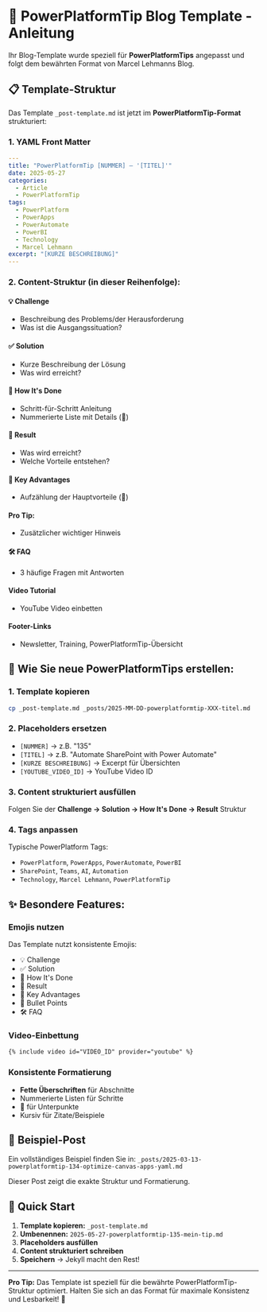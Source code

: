 # 🚀 PowerPlatformTip Blog Template - Anleitung

Ihr Blog-Template wurde speziell für **PowerPlatformTips** angepasst und folgt dem bewährten Format von Marcel Lehmanns Blog.

## 📋 Template-Struktur

Das Template `_post-template.md` ist jetzt im **PowerPlatformTip-Format** strukturiert:

### 1. **YAML Front Matter**
```yaml
---
title: "PowerPlatformTip [NUMMER] – '[TITEL]'"
date: 2025-05-27
categories:
  - Article
  - PowerPlatformTip
tags:
  - PowerPlatform
  - PowerApps
  - PowerAutomate
  - PowerBI
  - Technology
  - Marcel Lehmann
excerpt: "[KURZE BESCHREIBUNG]"
---
```

### 2. **Content-Struktur** (in dieser Reihenfolge):

#### 💡 **Challenge**
- Beschreibung des Problems/der Herausforderung
- Was ist die Ausgangssituation?

#### ✅ **Solution** 
- Kurze Beschreibung der Lösung
- Was wird erreicht?

#### 🔧 **How It's Done**
- Schritt-für-Schritt Anleitung
- Nummerierte Liste mit Details (🔸)

#### 🎉 **Result**
- Was wird erreicht?
- Welche Vorteile entstehen?

#### 🌟 **Key Advantages**
- Aufzählung der Hauptvorteile (🔸)

#### **Pro Tip:**
- Zusätzlicher wichtiger Hinweis

#### 🛠️ **FAQ**
- 3 häufige Fragen mit Antworten

#### Video Tutorial
- YouTube Video einbetten

#### Footer-Links
- Newsletter, Training, PowerPlatformTip-Übersicht

## 🎯 Wie Sie neue PowerPlatformTips erstellen:

### 1. Template kopieren
```bash
cp _post-template.md _posts/2025-MM-DD-powerplatformtip-XXX-titel.md
```

### 2. Placeholders ersetzen
- `[NUMMER]` → z.B. "135"
- `[TITEL]` → z.B. "Automate SharePoint with Power Automate"
- `[KURZE BESCHREIBUNG]` → Excerpt für Übersichten
- `[YOUTUBE_VIDEO_ID]` → YouTube Video ID

### 3. Content strukturiert ausfüllen
Folgen Sie der **Challenge → Solution → How It's Done → Result** Struktur

### 4. Tags anpassen
Typische PowerPlatform Tags:
- `PowerPlatform`, `PowerApps`, `PowerAutomate`, `PowerBI`
- `SharePoint`, `Teams`, `AI`, `Automation`
- `Technology`, `Marcel Lehmann`, `PowerPlatformTip`

## ✨ Besondere Features:

### Emojis nutzen
Das Template nutzt konsistente Emojis:
- 💡 Challenge
- ✅ Solution
- 🔧 How It's Done
- 🎉 Result
- 🌟 Key Advantages
- 🔸 Bullet Points
- 🛠️ FAQ

### Video-Einbettung
```markdown
{% include video id="VIDEO_ID" provider="youtube" %}
```

### Konsistente Formatierung
- **Fette Überschriften** für Abschnitte
- Nummerierte Listen für Schritte
- 🔸 für Unterpunkte
- Kursiv für Zitate/Beispiele

## 📝 Beispiel-Post

Ein vollständiges Beispiel finden Sie in:
`_posts/2025-03-13-powerplatformtip-134-optimize-canvas-apps-yaml.md`

Dieser Post zeigt die exakte Struktur und Formatierung.

## 🚀 Quick Start

1. **Template kopieren:** `_post-template.md`
2. **Umbenennen:** `2025-05-27-powerplatformtip-135-mein-tip.md`
3. **Placeholders ausfüllen**
4. **Content strukturiert schreiben**
5. **Speichern** → Jekyll macht den Rest!

---

**Pro Tip:** Das Template ist speziell für die bewährte PowerPlatformTip-Struktur optimiert. Halten Sie sich an das Format für maximale Konsistenz und Lesbarkeit! 🌟
